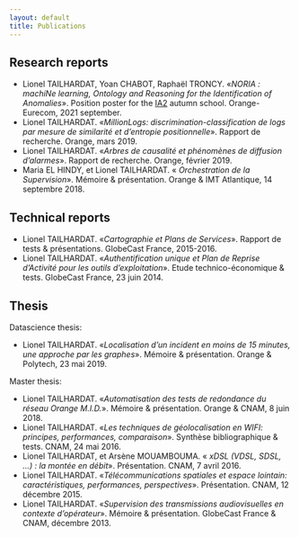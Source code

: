 ```yaml
---
layout: default
title: Publications
---
```


## Research reports

* Lionel TAILHARDAT, Yoan CHABOT, Raphaël TRONCY. «*NORIA : machiNe learning, Ontology and Reasoning for the Identification of Anomalies*». Position poster for the [IA2](https://ia2.gdria.fr/) autumn school. Orange-Eurecom, 2021 september.
* Lionel TAILHARDAT. «*MillionLogs: discrimination-classification de logs par mesure de similarité et d’entropie positionnelle*». Rapport de recherche. Orange, mars 2019.
* Lionel TAILHARDAT. «*Arbres de causalité et phénomènes de diffusion d’alarmes*». Rapport de recherche. Orange, février 2019.
* Maria EL HINDY, et Lionel TAILHARDAT. « *Orchestration de la Supervision*». Mémoire & présentation. Orange & IMT Atlantique, 14 septembre 2018.

## Technical reports

* Lionel TAILHARDAT. «*Cartographie et Plans de Services*». Rapport de tests & présentations. GlobeCast France, 2015-2016.
* Lionel TAILHARDAT. «*Authentification unique et Plan de Reprise d’Activité pour les outils d’exploitation*». Etude technico-économique & tests. GlobeCast France, 23 juin 2014.

## Thesis

Datascience thesis:
* Lionel TAILHARDAT. «*Localisation d’un incident en moins de 15 minutes, une approche par les graphes*». Mémoire & présentation. Orange & Polytech, 23 mai 2019.

Master thesis:
* Lionel TAILHARDAT. «*Automatisation des tests de redondance du réseau Orange M.I.D.*». Mémoire & présentation. Orange & CNAM, 8 juin 2018.
* Lionel TAILHARDAT. «*Les techniques de géolocalisation en WIFI: principes, performances, comparaison*». Synthèse bibliographique & tests. CNAM, 24 mai 2016.
* Lionel TAILHARDAT, et Arsène MOUAMBOUMA. « *xDSL (VDSL, SDSL, ...) : la montée en débit*». Présentation. CNAM, 7 avril 2016.
* Lionel TAILHARDAT. «*Télécommunications spatiales et espace lointain: caractéristiques, performances, perspectives*». Présentation. CNAM, 12 décembre 2015.
* Lionel TAILHARDAT. «*Supervision des transmissions audiovisuelles en contexte d’opérateur*». Mémoire & présentation. GlobeCast France & CNAM, décembre 2013.
